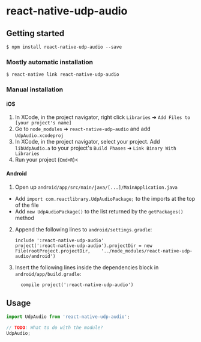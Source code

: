 # react-native-udp-audio

## Getting started

`$ npm install react-native-udp-audio --save`

### Mostly automatic installation

`$ react-native link react-native-udp-audio`

### Manual installation


#### iOS

1. In XCode, in the project navigator, right click `Libraries` ➜ `Add Files to [your project's name]`
2. Go to `node_modules` ➜ `react-native-udp-audio` and add `UdpAudio.xcodeproj`
3. In XCode, in the project navigator, select your project. Add `libUdpAudio.a` to your project's `Build Phases` ➜ `Link Binary With Libraries`
4. Run your project (`Cmd+R`)<

#### Android

1. Open up `android/app/src/main/java/[...]/MainApplication.java`
  - Add `import com.reactlibrary.UdpAudioPackage;` to the imports at the top of the file
  - Add `new UdpAudioPackage()` to the list returned by the `getPackages()` method
2. Append the following lines to `android/settings.gradle`:
  	```
  	include ':react-native-udp-audio'
  	project(':react-native-udp-audio').projectDir = new File(rootProject.projectDir, 	'../node_modules/react-native-udp-audio/android')
  	```
3. Insert the following lines inside the dependencies block in `android/app/build.gradle`:
  	```
      compile project(':react-native-udp-audio')
  	```


## Usage
```javascript
import UdpAudio from 'react-native-udp-audio';

// TODO: What to do with the module?
UdpAudio;
```
